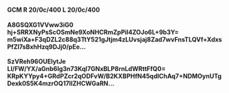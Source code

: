 #### GCM R 20/0c/400 L 20/0c/400
**A8GSQXG1VVww3iG0**<br/>**hj+SRRXNyPsScOSmNe9XoNHCRmZpPiI4ZOJo6L+9b3Y=**<br/>**m5wiXa+F3qDZL2c88q3TtY521gJtjm4zLUvsjaj8Zad7wvFnsTLQVf+XdxsPfZl7sBxhHzq9DJj0/pEe...**<br/><br/>
**SzVReh96OUElytJe**<br/>**Ll/FW/YX/aGnb6lg3n73Kql7GNxBLP8rnLdWRttFfQ0=**<br/>**KRpKYYpy4+GRdPZcr2qODFvW/B2KXBPHfN45qdlChAq7+NDMOynUTgDexk0S5K4mzrOQ17IIZHCWGaRN...**